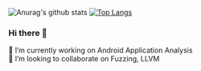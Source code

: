 
  ![Anurag's github stats](https://github-readme-stats.vercel.app/api?username=kordood&show_icons=true&theme=dark)    [![Top Langs](https://github-readme-stats.vercel.app/api/top-langs/?username=kordood&layout=compact)](https://github.com/anuraghazra/github-readme-stats)

  

### Hi there 👋
🔭 I’m currently working on Android Application Analysis  
👯 I’m looking to collaborate on Fuzzing, LLVM  

<!--
**kordood/kordood** is a ✨ _special_ ✨ repository because its `README.md` (this file) appears on your GitHub profile.

Here are some ideas to get you started:

- 🔭 I’m currently working on ...
- 🌱 I’m currently learning ...
- 👯 I’m looking to collaborate on ...
- 🤔 I’m looking for help with ...
- 💬 Ask me about ...
- 📫 How to reach me: ...
- 😄 Pronouns: ...
- ⚡ Fun fact: ...
-->


